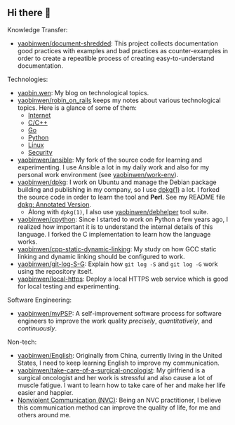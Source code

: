 ## Hi there 👋

Knowledge Transfer:

- [yaobinwen/document-shredded](https://github.com/yaobinwen/document-shredded): This project collects documentation good practices with examples and bad practices as counter-examples in order to create a repeatible process of creating easy-to-understand documentation.



Technologies:

- [yaobin.wen](https://yaobinwen.github.io/): My blog on technological topics.
- [yaobinwen/robin_on_rails](https://github.com/yaobinwen/robin_on_rails) keeps my notes about various technological topics. Here is a glance of some of them:
  - [Internet](https://github.com/yaobinwen/robin_on_rails/tree/master/internet)
  - [C/C++](https://github.com/yaobinwen/robin_on_rails/tree/master/lang/c_cpp)
  - [Go](https://github.com/yaobinwen/robin_on_rails/blob/master/lang/Go.md)
  - [Python](https://github.com/yaobinwen/robin_on_rails/tree/master/python)
  - [Linux](https://github.com/yaobinwen/robin_on_rails/tree/master/linux)
  - [Security](https://github.com/yaobinwen/robin_on_rails/tree/master/security)
- [yaobinwen/ansible](https://github.com/yaobinwen/ansible): My fork of the source code for learning and experimenting. I use Ansible a lot in my daily work and also for my personal work environment (see [yaobinwen/work-env](https://github.com/yaobinwen/work-env)).
- [yaobinwen/dpkg](https://github.com/yaobinwen/dpkg): I work on Ubuntu and manage the Debian package building and publishing in my company, so I use [dpkg(1)](https://manpages.ubuntu.com/manpages/bionic/en/man1/dpkg.1.html) a lot. I forked the source code in order to learn the tool and **Perl**. See my README file [dpkg: Annotated Version](https://github.com/yaobinwen/dpkg/blob/master/README.md).
  - Along with `dpkg(1)`, I also use [yaobinwen/debhelper](https://github.com/yaobinwen/debhelper) tool suite.
- [yaobinwen/cpython](https://github.com/yaobinwen/cpython): Since I started to work on Python a few years ago, I realized how important it is to understand the internal details of this language. I forked the C implementation to learn how the language works.
- [yaobinwen/cpp-static-dynamic-linking](https://github.com/yaobinwen/cpp-static-dynamic-linking): My study on how GCC static linking and dynamic linking should be configured to work.
- [yaobinwen/git-log-S-G](https://github.com/yaobinwen/git-log-S-G): Explain how `git log -S` and `git log -G` work using the repository itself.
- [yaobinwen/local-https](https://github.com/yaobinwen/local-https): Deploy a local HTTPS web service which is good for local testing and experimenting.

Software Engineering:

- [yaobinwen/myPSP](https://github.com/yaobinwen/myPSP): A self-improvement software process for software engineers to improve the work quality _precisely_, _quantitatively_, and _continuously_.

Non-tech:

- [yaobinwen/English](https://github.com/yaobinwen/English): Originally from China, currently living in the United States, I need to keep learning English to improve my communication.
- [yaobinwen/take-care-of-a-surgical-oncologist](https://github.com/yaobinwen/take-care-of-a-surgical-oncologist): My girlfriend is a surgical oncologist and her work is stressful and also cause a lot of muscle fatigue. I want to learn how to take care of her and make her life easier and happier.
- [Nonviolent Communication (NVC)](https://www.cnvc.org/): Being an NVC practitioner, I believe this communication method can improve the quality of life, for me and others around me.
